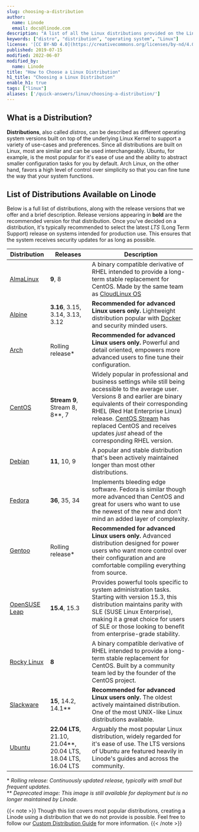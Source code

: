 ```yaml
---
slug: choosing-a-distribution
author:
  name: Linode
  email: docs@linode.com
description: "A list of all the Linux distributions provided on the Linode Platform and advice for how to select a distribution for your next project."
keywords: ["distro", "distribution", "operating system", "Linux"]
license: '[CC BY-ND 4.0](https://creativecommons.org/licenses/by-nd/4.0)'
published: 2019-07-15
modified: 2022-06-07
modified_by:
  name: Linode
title: "How to Choose a Linux Distribution"
h1_title: "Choosing a Linux Distribution"
enable_h1: true
tags: ["linux"]
aliases: ['/quick-answers/linux/choosing-a-distribution/']
---
```


## What is a Distribution?

**Distributions**, also called *distros*, can be described as different operating system versions built on top of the underlying Linux Kernel to support a variety of use-cases and preferences. Since all distributions are built on Linux, most are similar and can be used interchangeably. Ubuntu, for example, is the most popular for it's ease of use and the ability to abstract smaller configuration tasks for you by default. Arch Linux, on the other hand, favors a high level of control over simplicity so that you can fine tune the way that your system functions.

## List of Distributions Available on Linode

Below is a full list of distributions, along with the release versions that we offer and a brief description. Release versions appearing in **bold** are the recommended version for that distribution. Once you've decided on a distribution, it's typically recommended to select the latest *LTS* (Long Term Support) release on systems intended for production use. This ensures that the system receives security updates for as long as possible.

| Distribution | Releases | Description |
|------|-------|-------|
| [AlmaLinux](https://almalinux.org/) | **9**, 8 | A binary compatible derivative of RHEL intended to provide a long-term stable replacement for CentOS. Made by the same team as [CloudLinux OS](https://www.cloudlinux.com/) |
| [Alpine](https://alpinelinux.org/) | **3.16**, 3.15, 3.14, 3.13, 3.12 | **Recommended for advanced Linux users only.** Lightweight distribution popular with [Docker](https://www.docker.com/) and security minded users. |
| [Arch](https://www.archlinux.org/) | Rolling release\* | **Recommended for advanced Linux users only.** Powerful and detail oriented, empowers more advanced users to fine tune their configuration. |
| [CentOS](https://www.centos.org) | **Stream 9**, Stream 8, 8**, 7 | Widely popular in professional and business settings while still being accessible to the average user. Versions 8 and earlier are binary equivalents of their corresponding RHEL (Red Hat Enterprise Linux) release. [CentOS Stream](https://www.redhat.com/en/topics/linux/what-is-centos-stream) has replaced CentOS and receives updates *just* ahead of the corresponding RHEL version. |
| [Debian](https://www.debian.org/) | **11**, 10, 9 | A popular and stable distribution that's been actively maintained longer than most other distributions. |
| [Fedora](https://getfedora.org/) | **36**, 35, 34 | Implements bleeding edge software. Fedora is similar though more advanced than CentOS and great for users who want to use the newest of the new and don't mind an added layer of complexity.  |
| [Gentoo](https://www.gentoo.org/) | Rolling release\* | **Recommended for advanced Linux users only.** Advanced distribution designed for power users who want more control over their configuration and are comfortable compiling everything from source. |
| [OpenSUSE Leap](https://www.opensuse.org/) | **15.4**, 15.3 | Provides powerful tools specific to system administration tasks. Starting with version 15.3, this distribution maintains parity with SLE (SUSE Linux Enterprise), making it a great choice for users of SLE or those looking to benefit from enterprise-grade stability. |
| [Rocky Linux](https://rockylinux.org/) | **8** | A binary compatible derivative of RHEL intended to provide a long-term stable replacement for CentOS. Built by a community team led by the founder of the CentOS project. |
| [Slackware](http://www.slackware.com/) | **15**, 14.2, 14.1** | **Recommended for advanced Linux users only.** The oldest actively maintained distribution. One of the most UNIX-like Linux distributions available. |
| [Ubuntu](https://ubuntu.com/) | **22.04 LTS**, 21.10, 21.04\**, 20.04 LTS, 18.04 LTS, 16.04 LTS | Arguably the most popular Linux distribution, widely regarded for it's ease of use. The LTS versions of Ubuntu are featured heavily in Linode's guides and across the community. |

\* *Rolling release: Continuously updated release, typically with small but frequent updates.*<br>
** *Deprecated image: This image is still available for deployment but is no longer maintained by Linode.*

{{< note >}}
Though this list covers most popular distributions, creating a Linode using a distribution that we do not provide is possible. Feel free to follow our [Custom Distribution Guide](/docs/guides/install-a-custom-distribution-on-a-linode/) for more information.
{{< /note >}}